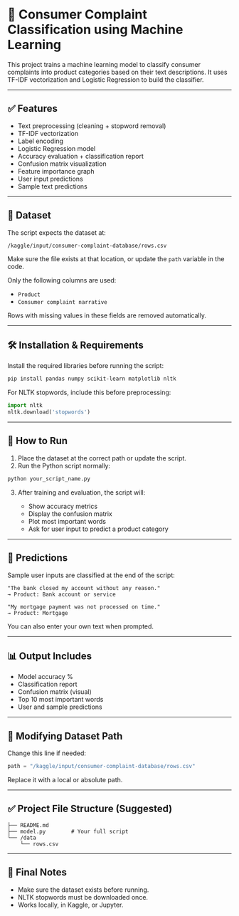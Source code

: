 # 🧠 Consumer Complaint Classification using Machine Learning

This project trains a machine learning model to classify consumer complaints into product categories based on their text descriptions. It uses TF-IDF vectorization and Logistic Regression to build the classifier.

---

## ✅ Features

* Text preprocessing (cleaning + stopword removal)
* TF-IDF vectorization
* Label encoding
* Logistic Regression model
* Accuracy evaluation + classification report
* Confusion matrix visualization
* Feature importance graph
* User input predictions
* Sample text predictions

---

## 📂 Dataset

The script expects the dataset at:

```
/kaggle/input/consumer-complaint-database/rows.csv
```

Make sure the file exists at that location, or update the `path` variable in the code.

Only the following columns are used:

* `Product`
* `Consumer complaint narrative`

Rows with missing values in these fields are removed automatically.

---

## 🛠️ Installation & Requirements

Install the required libraries before running the script:

```bash
pip install pandas numpy scikit-learn matplotlib nltk
```

For NLTK stopwords, include this before preprocessing:

```python
import nltk
nltk.download('stopwords')
```

---

## 🚀 How to Run

1. Place the dataset at the correct path or update the script.
2. Run the Python script normally:

```bash
python your_script_name.py
```

3. After training and evaluation, the script will:

   * Show accuracy metrics
   * Display the confusion matrix
   * Plot most important words
   * Ask for user input to predict a product category

---

## 🧾 Predictions

Sample user inputs are classified at the end of the script:

```text
"The bank closed my account without any reason."  
→ Product: Bank account or service

"My mortgage payment was not processed on time."  
→ Product: Mortgage
```

You can also enter your own text when prompted.

---

## 📊 Output Includes

* Model accuracy %
* Classification report
* Confusion matrix (visual)
* Top 10 most important words
* User and sample predictions

---

## 🔄 Modifying Dataset Path

Change this line if needed:

```python
path = "/kaggle/input/consumer-complaint-database/rows.csv"
```

Replace it with a local or absolute path.

---

## ✅ Project File Structure (Suggested)

```
├── README.md
├── model.py        # Your full script
└── /data
    └── rows.csv
```

---

## 📌 Final Notes

* Make sure the dataset exists before running.
* NLTK stopwords must be downloaded once.
* Works locally, in Kaggle, or Jupyter.
